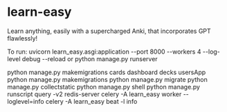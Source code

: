 # learn-easy
Learn anything, easily with a supercharged Anki, that incorporates GPT flawlessly!

To run:
uvicorn learn_easy.asgi:application --port 8000 --workers 4 --log-level debug --reload
or
python manage.py runserver

python manage.py makemigrations cards dashboard decks usersApp
python manage.py makemigrations
python manage.py migrate
python manage.py collectstatic
python manage.py shell
python manage.py runscript query -v2
redis-server
celery -A learn_easy worker --loglevel=info
celery -A learn_easy beat -l info